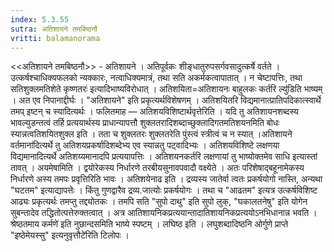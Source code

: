 ```yaml
---
index: 5.3.55
sutra: अतिशायने तमबिष्ठनौ
vritti: balamanorama
---
```


<<अतिशायने तमबिष्ठनौ>> - अतिशायने । अतिपूर्वकः शीङ्धातुरुपसर्गवसादुत्कर्षे वर्तते । उत्कर्षश्चाधिक्यफलको न्यक्कारः, नत्वाधिक्यमात्रं, तथा सति अकर्मकत्वापातात् । न चेष्टापत्तिः, तथा सतिशुक्लमतिशेते कृष्णतरः॑ इत्यादिभाष्यविरोधात् । अतिशयिता=अतिशायनः बाहुलकः कर्तरि ल्यु॑डिति भाष्यम् । अत एव निपानाद्दीर्घः । "अतिशायने" इति प्रकृत्यर्थविशेषणम् । अतिशयितरि विद्यमानात्प्रातिपदिकात्स्वार्थे तमप् इष्टन् च स्यादित्यर्थः । फलितमाह — अतिशयविशिष्टार्थवृत्तेरिति । यदि तु अतिशायनशब्दस्य भावल्युडन्तत्वं तर्हि प्रत्ययार्थस्य प्राधान्यापत्तौ शुक्लतरादिशब्दाच्छुक्लादिगतमतिशयनमिति बोधः स्यान्नत्वतिशयितशुक्ल इति । तता च शुक्लतरः शुक्लतरेति पुंस्त्वं स्त्रीत्वं च न स्यात् ।अतिशायने वर्तमाना॑दित्यर्थे तु अतिशयप्रकर्षादिशब्देभ्य एव स्यान्नतु पट्वादिभ्यः । अतिशयविशिष्टे लक्षणया विद्यमानादित्यर्थे अतिशय्यमानादपि प्रत्ययापत्तिः । अतिशयनकर्तरि लक्षणायां तु भाष्योक्तमेव साधि इत्यास्तां तावत् । अयमेषामिति । द्वयोरेकस्य निर्धारणे तरबीयसुनावपवादौ वक्ष्येते । अतः परिशेषाद्बहूनामेकस्य निर्धारणे अस्य तमपः प्रवृत्तिरिति भावः । अतिशयेनाढ इति । द्रव्यस्य जातेर्वा त्वतः प्रकर्षयोगो नास्ति, अन्यथा "घटतम" इत्याद्यापत्तेः । किंतु गुणद्वारैव द्रव्य.जात्योः प्रकर्षयोगः । तथा च "आढतम" इत्यत्र उत्कर्षविशिष्ट आढ्यः प्रकृत्यर्थः तमप्तु तद्द्योतकः । तमपि सति "सुपो दाथु" इति सुपो लुक्, "घकालतनेषु" इति योगेन सुबन्तादेव तद्धितोत्पत्तेरुक्तत्वात् । अत्र आतिशायनिकप्रत्ययान्तादातिशायनिकप्रत्ययोऽनभिधानान्न भवति ।श्रेष्ठतमाय कर्मणे॑ इति नुछान्दसमिति भाष्ये स्पष्टम् । लघिष्ठ इति । लघुशब्दादिष्ठनि ओर्गुणे प्राप्ते "इष्ठेमेयस्सु" इत्यनुवृत्तौटे॑रिति टिलोपः ।